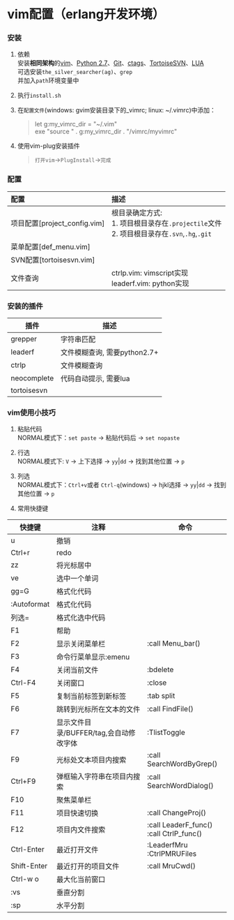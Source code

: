 # vim配置（erlang开发环境）

### 安装

1. 依赖  
安装**相同架构**的[vim](https://github.com/vim/vim-win32-installer/releases)、[Python 2.7](www.python.org)、[Git](https://git-for-windows.github.io)、[ctags](https://sourceforge.net/projects/ctags/)、[TortoiseSVN](http://subversion.tigris.org)、[LUA](http://lua-users.org/wiki/LuaBinaries)  
可选安装`the_silver_searcher(ag)`、`grep`  
并加入`path`环境变量中  

1. 执行`install.sh`  

1. 在`配置文件`(windows: gvim安装目录下的_vimrc; linux: ~/.vimrc)中添加：  
    > let g:my_vimrc_dir = "~/.vim"  
    > exe "source " .  g:my_vimrc_dir . "/vimrc/myvimrc"  

1. 使用vim-plug安装插件  
    > `打开vim`->`PlugInstall`->`完成`  

### 配置

|配置|描述|
|:---|:---|
|项目配置[project_config.vim]|根目录确定方式:<br/>1. 项目根目录存在`.projectile`文件<br/>2. 项目根目录存在`.svn`,`.hg`,`.git`|
|菜单配置[def_menu.vim]|
|SVN配置[tortoisesvn.vim]|
|文件查询|ctrlp.vim: vimscript实现<br/>leaderf.vim: python实现|

### 安装的插件

|插件|描述|
|----|----|
|grepper|字符串匹配|
|leaderf|文件模糊查询, 需要python2.7+|
|ctrlp|文件模糊查询|
|neocomplete|代码自动提示, 需要lua|
|tortoisesvn|

### vim使用小技巧

1. 粘贴代码  
NORMAL模式下：`set paste` -> 粘贴代码后 -> `set nopaste`

1. 行选  
NORMAL模式下: `V` -> 上下选择 -> `yy`|`dd` -> 找到其他位置 -> `p`

1. 列选  
NORMAL模式下：`Ctrl+v`或者 `Ctrl-q`(windows) -> hjkl选择 -> `yy`|`dd` -> 找到其他位置 -> `p`

1. 常用快捷键  

|快捷键|注释|命令|
|----|----|---|
|u|撤销|
|Ctrl+r|redo|
|zz|将光标居中|
|ve|选中一个单词|
|gg=G|格式化代码|
|:Autoformat|格式化代码|
|列选=|格式化选中代码|
|F1|帮助|
|F2|显示关闭菜单栏|:call Menu_bar()|
|F3|命令行菜单显示:emenu|
|F4|关闭当前文件|:bdelete|
|Ctrl-F4|关闭窗口|:close|
|F5|复制当前标签到新标签|:tab split|
|F6|跳转到光标所在文本的文件|:call FindFile()|
|F7|显示文件目录/BUFFER/tag,会自动修改字体|:TlistToggle|
|F9|光标处文本项目内搜索|:call SearchWordByGrep()|
|Ctrl+F9|弹框输入字符串在项目内搜索|:call SearchWordDialog()|
|F10|聚焦菜单栏|
|F11|项目快速切换|:call ChangeProj()|
|F12|项目内文件搜索|:call LeaderF_func() <br/>:call CtrlP_func()|
|Ctrl-Enter|最近打开文件|:LeaderfMru <br/>:CtrlPMRUFiles|
|Shift-Enter|最近打开的项目文件|:call MruCwd()|
|Ctrl-w o|最大化当前窗口|
|:vs|垂直分割|
|:sp|水平分割|

